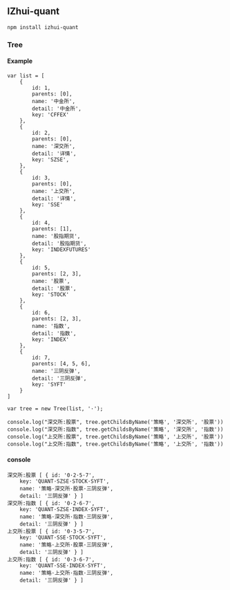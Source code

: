 ## IZhui-quant

    npm install izhui-quant
    
### Tree    
#### Example

    var list = [
        {
            id: 1,
            parents: [0],
            name: '中金所',
            detail: '中金所',
            key: 'CFFEX'
        },
        {
            id: 2,
            parents: [0],
            name: '深交所',
            detail: '详情',
            key: 'SZSE',
        },
        {
            id: 3,
            parents: [0],
            name: '上交所',
            detail: '详情',
            key: 'SSE'
        },
        {
            id: 4,
            parents: [1],
            name: '股指期货',
            detail: '股指期货',
            key: 'INDEXFUTURES'
        },
        {
            id: 5,
            parents: [2, 3],
            name: '股票',
            detail: '股票',
            key: 'STOCK'
        },
        {
            id: 6,
            parents: [2, 3],
            name: '指数',
            detail: '指数',
            key: 'INDEX'
        },
        {
            id: 7,
            parents: [4, 5, 6],
            name: '三阴反弹',
            detail: '三阴反弹',
            key: 'SYFT'
        }
    ]
    
    var tree = new Tree(list, '·');
    
    console.log("深交所:股票", tree.getChildsByName('策略', '深交所', '股票'))
    console.log("深交所:指数", tree.getChildsByName('策略', '深交所', '指数'))
    console.log("上交所:股票", tree.getChildsByName('策略', '上交所', '股票'))
    console.log("上交所:指数", tree.getChildsByName('策略', '上交所', '指数'))

#### console

    深交所:股票 [ { id: '0·2·5·7',
        key: 'QUANT·SZSE·STOCK·SYFT',
        name: '策略·深交所·股票·三阴反弹',
        detail: '三阴反弹' } ]
    深交所:指数 [ { id: '0·2·6·7',
        key: 'QUANT·SZSE·INDEX·SYFT',
        name: '策略·深交所·指数·三阴反弹',
        detail: '三阴反弹' } ]
    上交所:股票 [ { id: '0·3·5·7',
        key: 'QUANT·SSE·STOCK·SYFT',
        name: '策略·上交所·股票·三阴反弹',
        detail: '三阴反弹' } ]
    上交所:指数 [ { id: '0·3·6·7',
        key: 'QUANT·SSE·INDEX·SYFT',
        name: '策略·上交所·指数·三阴反弹',
        detail: '三阴反弹' } ]